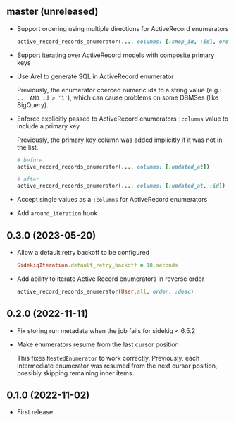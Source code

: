 ## master (unreleased)

- Support ordering using multiple directions for ActiveRecord enumerators

    ```ruby
    active_record_records_enumerator(..., columns: [:shop_id, :id], order: [:asc, :desc])
    ```

- Support iterating over ActiveRecord models with composite primary keys

- Use Arel to generate SQL in ActiveRecord enumerator

    Previously, the enumerator coerced numeric ids to a string value (e.g.: `... AND id > '1'`),
    which can cause problems on some DBMSes (like BigQuery).

- Enforce explicitly passed to ActiveRecord enumerators `:columns` value to include a primary key

    Previously, the primary key column was added implicitly if it was not in the list.

    ```ruby
    # before
    active_record_records_enumerator(..., columns: [:updated_at])

    # after
    active_record_records_enumerator(..., columns: [:updated_at, :id])
    ```

- Accept single values as a `:columns` for ActiveRecord enumerators
- Add `around_iteration` hook

## 0.3.0 (2023-05-20)

- Allow a default retry backoff to be configured

    ```ruby
    SidekiqIteration.default_retry_backoff = 10.seconds
    ```

- Add ability to iterate Active Record enumerators in reverse order

    ```ruby
    active_record_records_enumerator(User.all, order: :desc)
    ```

## 0.2.0 (2022-11-11)

- Fix storing run metadata when the job fails for sidekiq < 6.5.2

- Make enumerators resume from the last cursor position

  This fixes `NestedEnumerator` to work correctly. Previously, each intermediate enumerator
  was resumed from the next cursor position, possibly skipping remaining inner items.

## 0.1.0 (2022-11-02)

- First release
